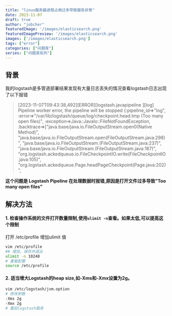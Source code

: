 ```yaml
---
title: "linux服务器进程占用过多导致服务异常"
date: 2023-11-07
draft: true
author: "jobcher"
featuredImage: '/images/elasticsearch.png'
featuredImagePreview: '/images/elasticsearch.png'
images: ['/images/elasticsearch.png']
tags: ["error"]
categories: ["问题库"]
series: ["问题库系列"]
---
```

## 背景
我的logstash是多管道部署结果发现有大量日志丢失的情况查看logstash日志出现了以下报错

>[2023-11-07T09:43:38,492][ERROR][logstash.javapipeline    ][log] Pipeline worker error, the pipeline will be stopped {:pipeline_id=>"log", :error=>"/var/lib/logstash/queue/log/checkpoint.head.tmp (Too many open files)", :exception=>Java::JavaIo::FileNotFoundException, :backtrace=>["java.base/java.io.FileOutputStream.open0(Native Method)", "java.base/java.io.FileOutputStream.open(FileOutputStream.java:298)", "java.base/java.io.FileOutputStream.<init>(FileOutputStream.java:237)", "java.base/java.io.FileOutputStream.<init>(FileOutputStream.java:187)", "org.logstash.ackedqueue.io.FileCheckpointIO.write(FileCheckpointIO.java:105)", "org.logstash.ackedqueue.Page.headPageCheckpoint(Page.java:202)", 

**这个问题是 Logstash Pipeline 在处理数据时报错,原因是打开文件过多导致"Too many open files"**  
  
## 解决方法
#### 1. 检查操作系统的文件打开数量限制,使用`ulimit -n`查看。如果太低,可以提高这个限制
打开 /etc/profile 增加ulimit 值
```sh
vim /etc/profile
## 增加，保存并退出
ulimit -n 10240
# 重载配置
source /etc/profile
```

#### 2. 适当增大Logstash的heap size,如-Xms和-Xmx设置为2g。
```sh
vim /etc/logstash/jvm.option
# 修改参数
-Xms 2g
-Xmx 2g
# 重启logstash服务
```